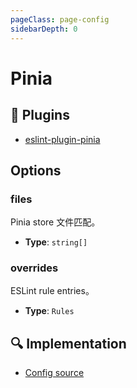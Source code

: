```yaml
---
pageClass: page-config
sidebarDepth: 0
---
```


# Pinia

## 🔌 Plugins

- [eslint-plugin-pinia](https://github.com/lisilinhart/eslint-plugin-pinia)

## Options

### files

Pinia store 文件匹配。

- **Type**: `string[]`

### overrides

ESLint rule entries。

- **Type**: `Rules`

## :mag: Implementation

- [Config source](https://github.com/ntnyq/eslint-config/blob/main/src/configs/pinia.ts)
